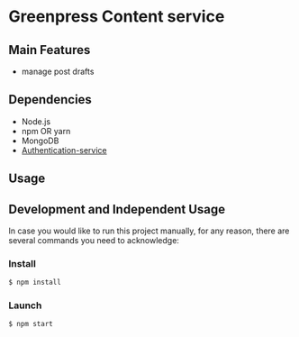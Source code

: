 # Greenpress Content service

## Main Features
- manage post drafts

## Dependencies
- Node.js
- npm OR yarn
- MongoDB
- [Authentication-service](https://github.com/greenpress/authentication-service)

## Usage

## Development and Independent Usage
In case you would like to run this project manually, for any reason, there are several commands you need to acknowledge:

### Install
```sh
$ npm install
```

### Launch
```sh
$ npm start
```
